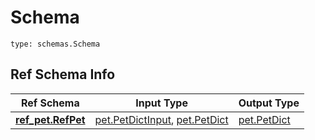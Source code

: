 # Schema
```
type: schemas.Schema
```

## Ref Schema Info
Ref Schema | Input Type | Output Type
---------- | ---------- | -----------
[**ref_pet.RefPet**](../../../../../../../../components/schema/ref_pet.md) | [pet.PetDictInput](../../../../../../../../components/schema/pet.md#petdictinput), [pet.PetDict](../../../../../../../../components/schema/pet.md#petdict) | [pet.PetDict](../../../../../../../../components/schema/pet.md#petdict)
